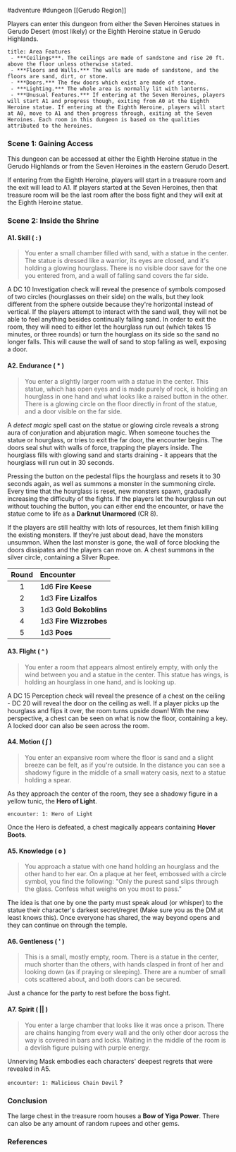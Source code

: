 #adventure #dungeon [[Gerudo Region]]

Players can enter this dungeon from either the Seven Heroines statues in Gerudo Desert (most likely) or the Eighth Heroine statue in Gerudo Highlands.

```ad-info
title: Area Features
 - ***Ceilings***. The ceilings are made of sandstone and rise 20 ft. above the floor unless otherwise stated.
 - ***Floors and Walls.*** The walls are made of sandstone, and the floors are sand, dirt, or stone.
 - ***Doors.*** The few doors which exist are made of stone.
 - ***Lighting.*** The whole area is normally lit with lanterns.
 - ***Unusual Features.*** If entering at the Seven Heroines, players will start A1 and progress though, exiting from A0 at the Eighth Heroine statue. If entering at the Eighth Heroine, players will start at A0, move to A1 and then progress through, exiting at the Seven Heroines. Each room in this dungeon is based on the qualities attributed to the heroines.
```

### Scene 1: Gaining Access

This dungeon can be accessed at either the Eighth Heroine statue in the Gerudo Highlands or from the Seven Heroines in the eastern Gerudo Desert.

If entering from the Eighth Heroine, players will start in a treasure room and the exit will lead to A1. If players started at the Seven Heroines, then that treasure room will be the last room after the boss fight and they will exit at the Eighth Heroine statue.

### Scene 2: Inside the Shrine

#### A1. Skill ( : )

>You enter a small chamber filled with sand, with a statue in the center. The statue is dressed like a warrior, its eyes are closed, and it's holding a glowing hourglass. There is no visible door save for the one you entered from, and a wall of falling sand covers the far side.

A DC 10 Investigation check will reveal the presence of symbols composed of two circles (hourglasses on their side) on the walls, but they look different from the sphere outside because they're horizontal instead of vertical. If the players attempt to interact with the sand wall, they will not be able to feel anything besides continually falling sand. In order to exit the room, they will need to either let the hourglass run out (which takes 15 minutes, or three rounds) or turn the hourglass on its side so the sand no longer falls. This will cause the wall of sand to stop falling as well, exposing a door.

#### A2. Endurance ( * )

>You enter a slightly larger room with a statue in the center. This statue, which has open eyes and is made purely of rock, is holding an hourglass in one hand and what looks like a raised button in the other. There is a glowing circle on the floor directly in front of the statue, and a door visible on the far side.

A *detect magic* spell cast on the statue or glowing circle reveals a strong aura of conjuration and abjuration magic. When someone touches the statue or hourglass, or tries to exit the far door, the encounter begins. The doors seal shut with walls of force, trapping the players inside. The hourglass fills with glowing sand and starts draining - it appears that the hourglass will run out in 30 seconds.

Pressing the button on the pedestal flips the hourglass and resets it to 30 seconds again, as well as summons a monster in the summoning circle. Every time that the hourglass is reset, new monsters spawn, gradually increasing the difficulty of the fights. If the players let the hourglass run out without touching the button, you can either end the encounter, or have the statue come to life as a **Darknut Unarmored** (CR 8).

If the players are still healthy with lots of resources, let them finish killing the existing monsters. If they’re just about dead, have the monsters unsummon. When the last monster is gone, the wall of force blocking the doors dissipates and the players can move on. A chest summons in the silver circle, containing a Silver Rupee.

| Round | Encounter |
|:----:|:-------------|
|  1   | 1d6 **Fire Keese** |
|  2   | 1d3 **Fire Lizalfos** |
|  3   | 1d3 **Gold Bokoblins** |
|  4   | 1d3 **Fire Wizzrobes** |
|  5   | 1d3 **Poes** |

#### A3. Flight ( ^ )

>You enter a room that appears almost entirely empty, with only the wind between you and a statue in the center. This statue has wings, is holding an hourglass in one hand, and is looking up.

A DC 15 Perception check will reveal the presence of a chest on the ceiling - DC 20 will reveal the door on the ceiling as well.
If a player picks up the hourglass and flips it over, the room turns upside down! With the new perspective, a chest can be seen on what is now the floor, containing a key. A locked door can also be seen across the room.

#### A4. Motion ( ʃ )

>You enter an expansive room where the floor is sand and a slight breeze can be felt, as if you're outside. In the distance you can see a shadowy figure in the middle of a small watery oasis, next to a statue holding a spear.

As they approach the center of the room, they see a shadowy figure in a yellow tunic, the **Hero of Light**.

`encounter: 1: Hero of Light`

Once the Hero is defeated, a chest magically appears containing **Hover Boots**.

#### A5. Knowledge ( o )

>You approach a statue with one hand holding an hourglass and the other hand to her ear. On a plaque at her feet, embossed with a circle symbol, you find the following: "Only the purest sand slips through the glass. Confess what weighs on you most to pass."

The idea is that one by one the party must speak aloud (or whisper) to the statue their character's darkest secret/regret (Make sure you as the DM at least knows this). Once everyone has shared, the way beyond opens and they can continue on through the temple.

#### A6. Gentleness ( ' )

>This is a small, mostly empty, room. There is a statue in the center, much shorter than the others, with hands clasped in front of her and looking down (as if praying or sleeping). There are a number of small cots scattered about, and both doors can be secured.

Just a chance for the party to rest before the boss fight.

#### A7. Spirit ( || )

>You enter a large chamber that looks like it was once a prison. There are chains hanging from every wall and the only other door across the way is covered in bars and locks. Waiting in the middle of the room is a devlish figure pulsing with purple energy.

Unnerving Mask embodies each characters' deepest regrets that were revealed in A5.

`encounter: 1: Malicious Chain Devil` ?

### Conclusion

The large chest in the treasure room houses a **Bow of Yiga Power**. There can also be any amount of random rupees and other gems.

### References
